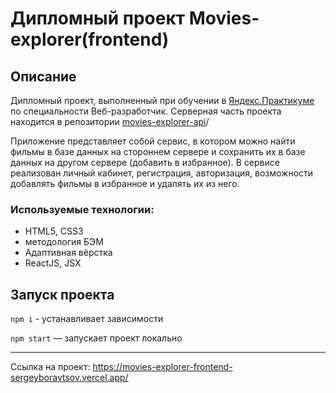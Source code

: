 # Дипломный проект Movies-explorer(frontend)

## Описание

Дипломный проект, выполненный при обучении в [Яндекс.Практикуме](https://praktikum.yandex.ru/)
по специальности Веб-разработчик. Серверная часть проекта находится в репозитории
[movies-explorer-api](https://github.com/SergeyBoravtsov/movies-explorer-api.git)/

Приложение представляет собой сервис, в котором можно найти фильмы в базе данных на стороннем сервере и сохранить их в базе данных на другом сервере (добавить в избранное). В сервисе реализован личный кабинет, регистрация, авторизация, возможности добавлять фильмы в избранное и удалять их из него.

### Используемые технологии:

- HTML5, CSS3
- методология БЭМ
- Адаптивная вёрстка
- ReactJS, JSX

## Запуск проекта
`npm i` - устанавливает зависимости

`npm start` — запускает проект локально

----
Ссылка на проект:
https://movies-explorer-frontend-sergeyboravtsov.vercel.app/
